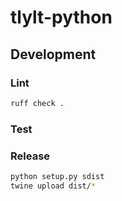 # tlylt-python

## Development

### Lint
    
```bash
ruff check .
```

### Test

### Release

```bash
python setup.py sdist 
twine upload dist/*
```